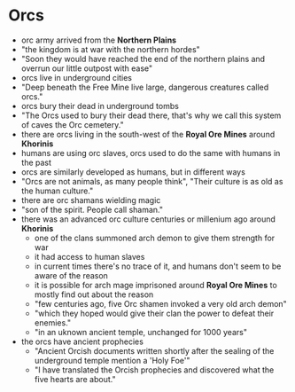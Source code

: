 # Orcs
- orc army arrived from the __Northern Plains__
- "the kingdom is at war with the northern hordes"
- "Soon they would have reached the end of the northern plains and overrun our little outpost with ease"
- orcs live in underground cities
- "Deep beneath the Free Mine live large, dangerous creatures called orcs."
- orcs bury their dead in underground tombs
- "The Orcs used to bury their dead there, that's why we call this system of caves the Orc cemetery."
- there are orcs living in the south-west of the __Royal Ore Mines__ around __Khorinis__
- humans are using orc slaves, orcs used to do the same with humans in the past
- orcs are similarly developed as humans, but in different ways
- "Orcs are not animals, as many people think", "Their culture is as old as the human culture."
- there are orc shamans wielding magic
- "son of the spirit. People call shaman."
- there was an advanced orc culture centuries or millenium ago around __Khorinis__
  - one of the clans summoned arch demon to give them strength for war
  - it had access to human slaves
  - in current times there's no trace of it, and humans don't seem to be aware of the reason
  - it is possible for arch mage imprisoned around __Royal Ore Mines__ to mostly find out about the reason
  - "few centuries ago, five Orc shamen invoked a very old arch demon"
  - "which they hoped would give their clan the power to defeat their enemies."
  - "in an uknown ancient temple, unchanged for 1000 years"
- the orcs have ancient prophecies
  - "Ancient Orcish documents written shortly after the sealing of the underground temple mention a 'Holy Foe'"
  - "I have translated the Orcish prophecies and discovered what the five hearts are about."
  
